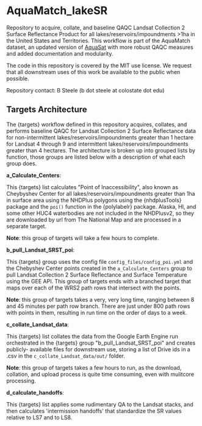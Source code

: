 # AquaMatch_lakeSR

Repository to acquire, collate, and baseline QAQC Landsat Collection 2 Surface 
Reflectance Product for all lakes/reservoirs/impoundments \>1ha in the United States
and Territories. This workflow is part of the AquaMatch dataset, an updated version
of [AquaSat](https://agupubs.onlinelibrary.wiley.com/doi/10.1029/2019WR024883) 
with more robust QAQC measures and added documentation and modularity. 

The code in this repository is covered by the MIT use license. We request that 
all downstream uses of this work be available to the public when possible.

Repository contact: B Steele (b dot steele at colostate dot edu)

## Targets Architecture

The {targets} workflow defined in this repository acquires, collates, and performs 
baseline QAQC for Landsat Collection 2 Surface Reflectance data for non-intermittent 
lakes/reservoirs/impoundments greater than 1 hectare for Landsat 4 through 9 and
intermittent lakes/reservoirs/impoundments greater than 4 hectares. 
The architecture is broken up into grouped lists by function, those groups are 
listed below with a description of what each group does.

**a_Calculate_Centers**:

This {targets} list calculates "Point of Inaccessibility", also known as Cheybyshev 
Center for all lakes/reservoirs/impoundments greater than 1ha in surface area 
using the NHDPlus polygons using the {nhdplusTools} package and the `poi()` 
function in the {polylabelr} package. Alaska, HI, and some other HUC4 waterbodies 
are not included in the NHDPlusv2, so they are downloaded by url from The 
National Map and are processed in a separate target. 

**Note**: this group of targets will take a few hours to complete.


**b_pull_Landsat_SRST_poi**:

This {targets} group uses the config file `config_files/config_poi.yml` and the 
Chebyshev Center points created in the `a_Calculate_Centers` group to pull 
Landsat Collection 2 Surface Reflectance and Surface Temperature using the GEE
API. This group of targets ends with a branched target that maps over each of the WRS2
path rows that intersect with the points. 

**Note**: this group of targets takes a very, very long time, ranging between 8 
and 45 minutes per path row branch. There are just under 800 path rows with 
points in them, resulting in run time on the order of days to a week.


**c_collate_Landsat_data**:

This {targets} list collates the data from the Google Earth Engine run 
orchestrated in the {targets} group "b_pull_Landsat_SRST_poi" and creates publicly-
available files for downstream use, storing a list of Drive ids in a .csv in the
`c_collate_Landsat_data/out/` folder.

**Note**: this group of targets takes a few hours to run, as the download, 
collation, and upload process is quite time consuming, even with mulitcore 
processing.


**d_calculate_handoffs**:

This {targets} list applies some rudimentary QA to the Landsat stacks, and then
calculates 'intermission handoffs' that standardize the SR values relative to LS7
and to LS8.

